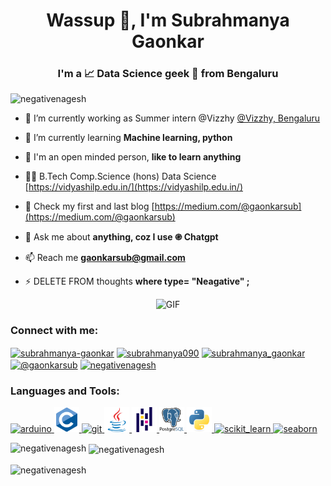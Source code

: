 <h1 align="center">Wassup 🙏, I'm Subrahmanya Gaonkar</h1>
<h3 align="center">I'm a 📈 Data Science geek 🥷 from Bengaluru</h3>

<p align="left"> <img src="https://komarev.com/ghpvc/?username=negativenagesh&label=Profile%20views&color=0e75b6&style=flat" alt="negativenagesh" /> </p>

- 🔭 I’m currently working as Summer intern @Vizzhy [@Vizzhy, Bengaluru](https://www.linkedin.com/company/vizzhy)

- 🌱 I’m currently learning **Machine learning, python**

- 👀 I'm an open minded person, **like to learn anything**

- 🧑‍🎓 B.Tech Comp.Science (hons) Data Science [https://vidyashilp.edu.in/](https://vidyashilp.edu.in/)

- 🧠 Check my first and last blog [https://medium.com/@gaonkarsub](https://medium.com/@gaonkarsub)

- 💬 Ask me about **anything, coz I use ֎ Chatgpt**

- 📫 Reach me **gaonkarsub@gmail.com**

- ⚡ DELETE FROM thoughts **where type= "Neagative" ;**


<p align="center">
  <img src="https://github.com/negativenagesh/negativenagesh/blob/main/ezgif-1721408974236.gif" alt="GIF" />
</p>


<h3 align="left">Connect with me:</h3>
<p align="left">
<a href="https://linkedin.com/in/subrahmanya-gaonkar" target="blank"><img align="center" src="https://raw.githubusercontent.com/rahuldkjain/github-profile-readme-generator/master/src/images/icons/Social/linked-in-alt.svg" alt="subrahmanya-gaonkar" height="30" width="40" /></a>
<a href="https://kaggle.com/subrahmanya090" target="blank"><img align="center" src="https://raw.githubusercontent.com/rahuldkjain/github-profile-readme-generator/master/src/images/icons/Social/kaggle.svg" alt="subrahmanya090" height="30" width="40" /></a>
<a href="https://instagram.com/subrahmanya_gaonkar" target="blank"><img align="center" src="https://raw.githubusercontent.com/rahuldkjain/github-profile-readme-generator/master/src/images/icons/Social/instagram.svg" alt="subrahmanya_gaonkar" height="30" width="40" /></a>
<a href="https://medium.com/@gaonkarsub" target="blank"><img align="center" src="https://raw.githubusercontent.com/rahuldkjain/github-profile-readme-generator/master/src/images/icons/Social/medium.svg" alt="@gaonkarsub" height="30" width="40" /></a>
<a href="https://www.leetcode.com/negativenagesh" target="blank"><img align="center" src="https://raw.githubusercontent.com/rahuldkjain/github-profile-readme-generator/master/src/images/icons/Social/leet-code.svg" alt="negativenagesh" height="30" width="40" /></a>
</p>

<h3 align="left">Languages and Tools:</h3>
<p align="left"> <a href="https://www.arduino.cc/" target="_blank" rel="noreferrer"> <img src="https://cdn.worldvectorlogo.com/logos/arduino-1.svg" alt="arduino" width="40" height="40"/> </a> <a href="https://www.cprogramming.com/" target="_blank" rel="noreferrer"> <img src="https://raw.githubusercontent.com/devicons/devicon/master/icons/c/c-original.svg" alt="c" width="40" height="40"/> </a> <a href="https://git-scm.com/" target="_blank" rel="noreferrer"> <img src="https://www.vectorlogo.zone/logos/git-scm/git-scm-icon.svg" alt="git" width="40" height="40"/> </a> <a href="https://www.java.com" target="_blank" rel="noreferrer"> <img src="https://raw.githubusercontent.com/devicons/devicon/master/icons/java/java-original.svg" alt="java" width="40" height="40"/> </a> <a href="https://pandas.pydata.org/" target="_blank" rel="noreferrer"> <img src="https://raw.githubusercontent.com/devicons/devicon/2ae2a900d2f041da66e950e4d48052658d850630/icons/pandas/pandas-original.svg" alt="pandas" width="40" height="40"/> </a> <a href="https://www.postgresql.org" target="_blank" rel="noreferrer"> <img src="https://raw.githubusercontent.com/devicons/devicon/master/icons/postgresql/postgresql-original-wordmark.svg" alt="postgresql" width="40" height="40"/> </a> <a href="https://www.python.org" target="_blank" rel="noreferrer"> <img src="https://raw.githubusercontent.com/devicons/devicon/master/icons/python/python-original.svg" alt="python" width="40" height="40"/> </a> <a href="https://scikit-learn.org/" target="_blank" rel="noreferrer"> <img src="https://upload.wikimedia.org/wikipedia/commons/0/05/Scikit_learn_logo_small.svg" alt="scikit_learn" width="40" height="40"/> </a> <a href="https://seaborn.pydata.org/" target="_blank" rel="noreferrer"> <img src="https://seaborn.pydata.org/_images/logo-mark-lightbg.svg" alt="seaborn" width="40" height="40"/> </a> </p>

<p><img align="left" src="https://github-readme-stats.vercel.app/api/top-langs?username=negativenagesh&show_icons=true&locale=en&layout=compact" alt="negativenagesh" /></p>

<p>&nbsp;<img align="center" src="https://github-readme-stats.vercel.app/api?username=negativenagesh&show_icons=true&locale=en" alt="negativenagesh" /></p>

<p><img align="center" src="https://github-readme-streak-stats.herokuapp.com/?user=negativenagesh&" alt="negativenagesh" /></p>
